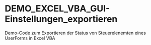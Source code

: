 # DEMO_EXCEL_VBA_GUI-Einstellungen_exportieren
Demo-Code zum Exportieren der Status von Steuerelenemten eines UserForms in Excel VBA 
